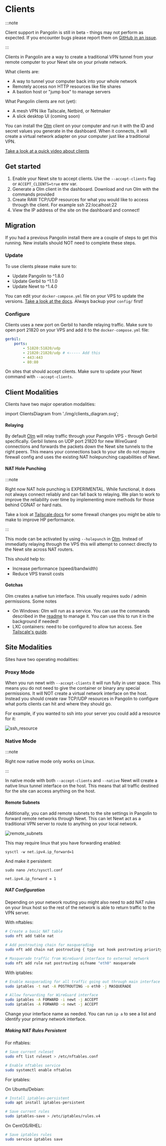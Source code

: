 # Clients

:::note

Client support in Pangolin is still in beta - things may not perform as expected. If you encounter bugs please report them on [GitHub in an issue](https://github.com/fosrl/pangolin).

:::

Clients in Pangolin are a way to create a traditional VPN tunnel from your remote computer to your Newt site on your private network. 

What clients are:

- A way to tunnel your computer back into your whole network
- Remotely access non HTTP resources like file shares
- A bastion host or "jump box" to manage servers

What Pangolin clients are not (yet): 

- A mesh VPN like Tailscale, Netbird, or Netmaker
- A slick desktop UI (coming soon)

You can install the [Olm](https://github.com/fosrl/olm) client on your computer and run it with the ID and secret values you generate in the dashboard. When it connects, it will create a virtual network adapter on your computer just like a traditional VPN.

[Take a look at a quick video about clients](https://youtu.be/jg8Bb05hlnI)

## Get started

1. Enable your Newt site to accept clients. Use the `--accept-clients` flag or `ACCEPT_CLIENTS=true` env var.
2. Generate a Olm client in the dashboard. Download and run Olm with the commands provided
3. Create RAW TCP/UDP resources for what you would like to access through the client. For example ssh 22:localhost:22
4. View the IP address of the site on the dashboard and connect!

## Migration 

If you had a previous Pangolin install there are a couple of steps to get this running. New installs should NOT need to complete these steps.

### Update

To use clients please make sure to:

 - Update Pangolin to ^1.8.0
 - Update Gerbil to ^1.1.0
 - Update Newt to ^1.4.0

You can edit your `docker-compose.yml` file on your VPS to update the versions. [Take a look at the docs](../02-Getting%20Started/06-how-to-update.md). Always backup your `config/` first!

### Configure

Clients uses a new port on Gerbil to handle relaying traffic. Make sure to open port 21820 on your VPS and add it to the `docker-compose.yml` file: 

```yml
gerbil:
    ports:
        - 51820:51820/udp
        - 21820:21820/udp # <----- Add this
        - 443:443
        - 80:80
```

On sites that should accept clients. Make sure to update your Newt command with `--accept-clients`. 

## Client Modalities 

Clients have two major operation modalities:

import ClientsDiagram from './img/clients_diagram.svg';

<div style={{textAlign: 'center'}}>
  <ClientsDiagram style={{width: '300px', height: 'auto'}} />
</div>

#### Relaying

By default [Olm](../06-Olm/01-overview.md) will relay traffic through your Pangolin VPS - through Gerbil specifically. Gerbil listens on UDP port 21820 for new WireGuard connections and forwards the packets down the Newt site tunnels to the right peers. This means your connections back to your site do not require firewall config and uses the existing NAT holepunching capabilities of Newt.

#### NAT Hole Punching

:::note

Right now NAT hole punching is EXPERIMENTAL. While functional, it does not always connect reliably and can fall back to relaying. We plan to work to improve the reliability over time by implementing more methods for those behind CGNAT or hard nats.

Take a look at [Tailscale docs](https://tailscale.com/kb/1361/firewall) for some firewall changes you might be able to make to improve HP performance.

:::

This mode can be activated by using `--holepunch` in [Olm](../06-Olm/01-overview.md). Instead of immediatly relaying through the VPS this will attempt to connect directly to the Newt site across NAT routers. 

This should help to:

- Increase performance (speed/bandwidth)
- Reduce VPS transit costs

#### Gotchas

Olm creates a native tun interface. This usually requires sudo / admin permissions. Some notes

- On Windows: Olm will run as a service. You can use the commands described in the [readme](../06-Olm/01-overview.md) to manage it. You can use this to run it in the background if needed! 
- LXC containers: need to be configured to allow tun access. See [Tailscale's guide](https://tailscale.com/kb/1130/lxc-unprivileged).

## Site Modalities

Sites have two operating modalities:

### Proxy Mode

When you run newt with `--accept-clients` it will run fully in user space. This means you do not need to give the container or binary any special permissions. It will NOT create a virtual network interface on the host. Instead you should create raw TCP/UDP resources in Pangolin to configure what ports clients can hit and where they should go.

For example, if you wanted to ssh into your server you could add a resource for it: 

![ssh_resource](./img/ssh_resource.png)

### Native Mode

:::note

Right now native mode only works on Linux.

:::

In native mode with both `--accept-clients` and `--native` Newt will create a native linux tunnel interface on the host. This means that all traffic destined for the site can access anything on the host. 

#### Remote Subnets

Additionally, you can add remote subnets to the site settings in Pangolin to forward remote networks through Newt. This can let Newt act as a traditional VPN server to route to anything on your local network.

![remote_subnets](./img/remote_subnets.png)

This may require linux that you have forwarding enabled:

```
sysctl -w net.ipv4.ip_forward=1
```

And make it persistent:

```
sudo nano /etc/sysctl.conf

net.ipv4.ip_forward = 1
```

##### NAT Configuration

Depending on your network routing you might also need to add NAT rules on your linux host so the rest of the network is able to return traffic to the VPN server. 

With nftables: 

```bash
# Create a basic NAT table
sudo nft add table nat

# Add postrouting chain for masquerading
sudo nft add chain nat postrouting { type nat hook postrouting priority 100 \; }

# Masquerade traffic from WireGuard interface to external network
sudo nft add rule nat postrouting oifname "eth0" masquerade
```

With iptables:

```bash
# Enable masquerading for all traffic going out through main interface
sudo iptables -t nat -A POSTROUTING -o eth0 -j MASQUERADE

# Allow forwarding for WireGuard interface
sudo iptables -A FORWARD -i newt -j ACCEPT
sudo iptables -A FORWARD -o newt -j ACCEPT
```

Change your interface name as needed. You can run `ip a` to see a list and identify your primary network interface. 

##### Making NAT Rules Persistent

For nftables:

```bash
# Save current ruleset
sudo nft list ruleset > /etc/nftables.conf

# Enable nftables service
sudo systemctl enable nftables
```

For iptables:

On Ubuntu/Debian:
```bash
# Install iptables-persistent
sudo apt install iptables-persistent

# Save current rules
sudo iptables-save > /etc/iptables/rules.v4
```

On CentOS/RHEL:
```bash
# Save iptables rules
sudo service iptables save
```